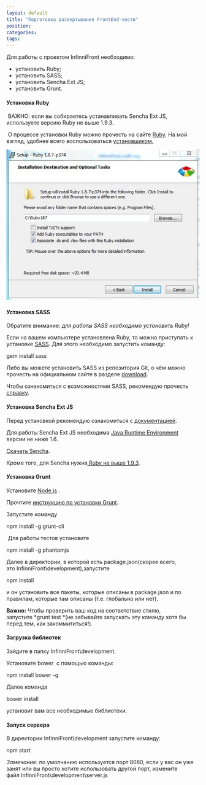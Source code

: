 ```yaml
---
layout: default
title: "Подготовка развертывания FrontEnd-части"
position: 
categories: 
tags: 
---
```


Для работы с проектом InfinniFront необходимо:

* установить Ruby;
* установить SASS;
* установить Sencha Ext JS;
* установить Grunt.

#### Установка Ruby

 ВАЖНО: если вы собираетесь устанавливать Sencha Ext JS, используете версию Ruby не выше 1.9.3.

 О процессе установки Ruby можно прочесть на сайте [Ruby](https://www.ruby-lang.org/en/downloads/). На мой взгляд, удобнее всего воспользоваться [установщиком](http://rubyinstaller.org/downloads/)[.](https://www.ruby-lang.org/en/downloads/)

![](3.jpg)

#### Установка SASS

Обратите внимание: *для работы SASS необходимо установить Ruby!*

Если на вашем компьютере установлена Ruby, то можно приступать к установке [SASS](http://sass-lang.com/). Для этого необходимо запустить команду:

gem install sass

Либо вы можете установить SASS из репозитория Git, о чём можно прочесть на официальном сайте в разделе [download](http://sass-lang.com/download.html). 

Чтобы ознакомиться с возможностями SASS, рекомендую прочесть [справку](http://sass-lang.com/docs/yardoc/file.SASS_REFERENCE.html).

#### Установка Sencha Ext JS

Перед установкой рекомендую ознакомиться с [документацией](http://docs.sencha.com/extjs/4.2.1/#/guide/command). 

Для работы Sencha Ext JS необходима [Java Runtime Environment](http://www.oracle.com/technetwork/java/javase/downloads/jre7-downloads-1880261.html)  версии не ниже 1.6.

[Скачать Sencha](http://www.sencha.com/products/sencha-cmd/download).

Кроме того, для Sencha нужна[ Ruby не выше 1.9.3](https://www.ruby-lang.org/en/news/2012/06/29/ruby-1-8-7-p370-released/).

#### Установка Grunt

Установите [Node.js](http://nodejs.org/) .

Прочтите [инструкцию по установки Grunt](http://gruntjs.com/getting-started).

Запустите команду 

npm install -g grunt-cli 

 Для работы тестов установите 

npm install -g phantomjs

Далее в директории, в которой есть package.json(скорее всего, это InfinniFront\development),запустите 

npm install 

и он установить все пакеты, которые описаны в package.json и по правилам, которые там описаны (т.е. глобально или нет).

**Важно:** Чтобы проверить ваш код на соответствие стилю, запустите *grunt test *(не забывайте запускать эту команду хотя бы перед тем, как закоммититься!).

#### Загрузка библиотек

Зайдите в папку InfinniFront\development.

Установите bower  с помощью команды:

npm install bower -g

Далее команда

bower install

установит вам все необходимые библиотеки.

#### Запуск сервера

В директории InfinniFront\development запустите команду:

npm start

*Замечание:* по умолчанию используется порт 8080, если у вас он уже занят или вы просто хотите использовать другой порт, измените файл InfinniFront\development\server.js


